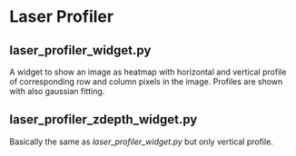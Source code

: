 # Laser Profiler

## laser_profiler_widget.py
A widget to show an image as heatmap with horizontal and vertical profile of corresponding row and column pixels in 
the image. Profiles are shown with also gaussian fitting.

## laser_profiler_zdepth_widget.py
Basically the same as _laser_profiler_widget.py_ but only vertical profile.